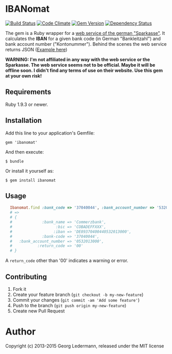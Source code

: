 # IBANomat

[![Build Status](https://secure.travis-ci.org/ledermann/ibanomat.png)](http://travis-ci.org/ledermann/ibanomat)
[![Code Climate](https://codeclimate.com/github/ledermann/ibanomat.png)](https://codeclimate.com/github/ledermann/ibanomat)
[![Gem Version](https://badge.fury.io/rb/ibanomat.png)](http://badge.fury.io/rb/ibanomat)
[![Dependency Status](https://gemnasium.com/ledermann/ibanomat.png)](https://gemnasium.com/ledermann/ibanomat)

The gem is a Ruby wrapper for a [web service of the german "Sparkasse"](https://www.sparkasse-koelnbonn.de/privatkunden/banking/auslandszahlungen/iban/). It calculates the **IBAN** for a given bank code (in German "Bankleitzahl") and bank account number ("Kontonummer"). Behind the scenes the web service returns JSON ([Example here](https://www.sparkasse-koelnbonn.de/module/iban/iban.php?bank-code=37040044&bank-account-number=0532013000))

**WARNING: I'm not affiliated in any way with the web service or the Sparkasse. The web service seems not to be official. Maybe it will be offline soon. I didn't find any terms of use on their website. Use this gem at your own risk!**

## Requirements

Ruby 1.9.3 or newer.


## Installation

Add this line to your application's Gemfile:

    gem 'ibanomat'

And then execute:

    $ bundle

Or install it yourself as:

    $ gem install ibanomat


## Usage

```ruby
  Ibanomat.find :bank_code => '37040044', :bank_account_number => '532013000'
  # =>
  # {
  #             :bank_name => 'Commerzbank',
  #                   :bic => 'COBADEFFXXX',
  #                  :iban => 'DE89370400440532013000',
  #             :bank-code => '37040044',
  #   :bank_account_number => '0532013000',
  #           :return_code => '00'
  # }
```

A `return_code` other than '00' indicates a warning or error.


## Contributing

1. Fork it
2. Create your feature branch (`git checkout -b my-new-feature`)
3. Commit your changes (`git commit -am 'Add some feature'`)
4. Push to the branch (`git push origin my-new-feature`)
5. Create new Pull Request


# Author

Copyright (c) 2013-2015 Georg Ledermann, released under the MIT license
